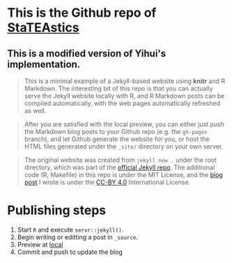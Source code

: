 # This is the Github repo of [StaTEAstics](www.stateastics.com)

## This is a modified version of Yihui's implementation.

> This is a minimal example of a Jekyll-based website using **knitr** and R
> Markdown. The interesting bit of this repo is that you can actually serve the
> Jekyll website locally with R, and R Markdown posts can be compiled
> automatically, with the web pages automatically refreshed as well.

> After you are satisfied with the local preview, you can either just push the
> Markdown blog posts to your Github repo (e.g. the `gh-pages` branch), and let
> Github generate the website for you, or host the HTML files generated under the
> `_site/` directory on your own server.

> The original website was created from `jekyll new .` under the root directory,
> which was part of the [official Jekyll repo](https://github.com/jekyll/jekyll).
> The additional code (R, Makefile) in this repo is under the MIT License, and the
> [blog post](http://yihui.name/knitr-jekyll/2014/09/jekyll-with-knitr.html) I
> wrote is under the [CC-BY 4.0](http://creativecommons.org/licenses/by/4.0/)
> International License.

# Publishing steps

1. Start `R` and execute `servr::jekyll()`.
2. Begin writing or editting a post in `_source`.
3. Preview at [local](http://127.0.0.1:4321)
4. Commit and push to update the blog